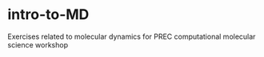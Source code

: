 # intro-to-MD
Exercises related to molecular dynamics for PREC computational molecular science workshop
